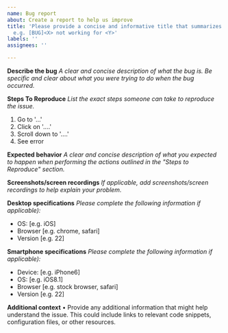```yaml
---
name: Bug report
about: Create a report to help us improve
title: 'Please provide a concise and informative title that summarizes the issue:
  e.g. [BUG]<X> not working for <Y>'
labels: ''
assignees: ''

---
```


**Describe the bug**
_A clear and concise description of what the bug is. Be specific and clear about what you were trying to do when the bug occurred._

**Steps To Reproduce**
_List the exact steps someone can take to reproduce the issue._
1. Go to '...'
2. Click on '....'
3. Scroll down to '....'
4. See error

**Expected behavior**
_A clear and concise description of what you expected to happen when performing the actions outlined in the "Steps to Reproduce" section._

**Screenshots/screen recordings**
_If applicable, add screenshots/screen recordings to help explain your problem._

**Desktop specifications**
_Please complete the following information if applicable):_
 - OS: [e.g. iOS]
 - Browser [e.g. chrome, safari]
 - Version [e.g. 22]

**Smartphone specifications**
_Please complete the following information if applicable):_
 - Device: [e.g. iPhone6]
 - OS: [e.g. iOS8.1]
 - Browser [e.g. stock browser, safari]
 - Version [e.g. 22]

**Additional context**
• Provide any additional information that might help understand the issue. This could include links to relevant code snippets, configuration files, or other resources.
